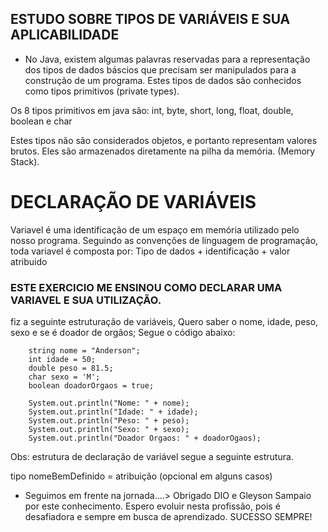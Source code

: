 ## ESTUDO SOBRE TIPOS DE VARIÁVEIS E SUA APLICABILIDADE

- No Java, existem algumas palavras reservadas para a representação dos tipos de dados báscios que precisam ser manipulados para a construção de um programa.
Estes tipos de dados são conhecidos como tipos primitivos (private types).

Os 8 tipos primitivos em java são:
int, byte, short, long, float, double, boolean e char

Estes tipos não são considerados objetos, e portanto representam valores brutos. Eles são armazenados diretamente na pilha da memória. (Memory Stack).

# DECLARAÇÃO DE VARIÁVEIS
Variavel é uma identificação de um espaço em memória utilizado pelo nosso programa. Seguindo as convenções de linguagem de programação, toda variavel é composta por:
        Tipo de dados + identificação + valor atribuido

### ESTE EXERCICIO ME ENSINOU COMO DECLARAR UMA VARIAVEL E SUA UTILIZAÇÃO.

fiz a seguinte estruturação de variáveis, Quero saber o nome, idade, peso, sexo e se é doador de orgãos;
Segue o código abaixo:

        string nome = "Anderson";
        int idade = 50;
        double peso = 81.5;
        char sexo = 'M';
        boolean doadorOrgaos = true;

        System.out.println("Nome: " + nome);
        System.out.println("Idade: " + idade);
        System.out.println("Peso: " + peso);
        System.out.println("Sexo: " + sexo);
        System.out.println("Doador Orgaos: " + doadorOgaos);

Obs: estrutura de declaração de variável segue a seguinte estrutura.

tipo  nomeBemDefinido = atribuição (opcional em alguns casos) 

* Seguimos em frente na jornada....> Obrigado DIO e Gleyson Sampaio por este conhecimento. Espero evoluir nesta profissão, pois é desafiadora e sempre em busca de aprendizado.
SUCESSO SEMPRE!



